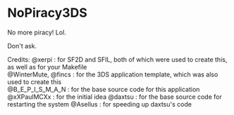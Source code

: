 # NoPiracy3DS

No more piracy!  Lol.

Don't ask.

Credits:
@xerpi              : for SF2D and SFIL, both of which were used to create this, as well as for your Makefile  
@WinterMute, @fincs : for the 3DS application template, which was also used to create this  
@B_E_P_I_S_M_A_N    : for the base source code for this application
@xXPaulMCXx         : for the initial idea
@daxtsu             : for the base source code for restarting the system
@Asellus            : for speeding up daxtsu's code